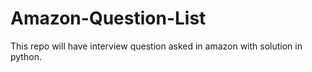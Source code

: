 # Amazon-Question-List

This repo will have interview question asked in amazon with solution in python.
